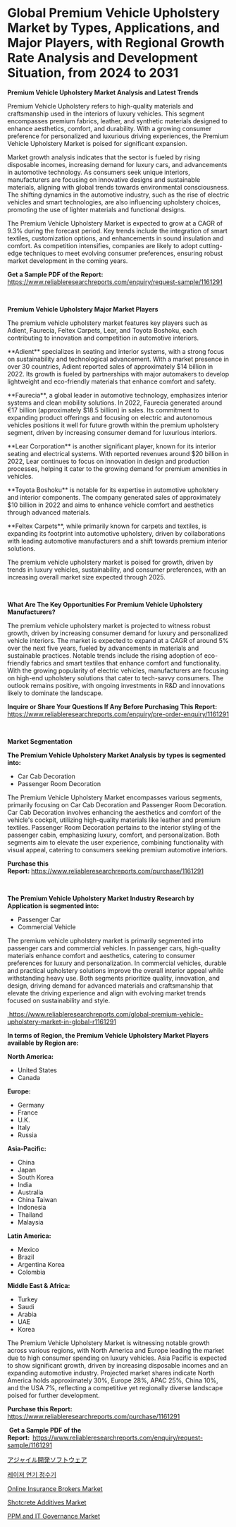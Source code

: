 <p><h1>Global Premium Vehicle Upholstery Market by Types, Applications, and Major Players, with Regional Growth Rate Analysis and Development Situation, from 2024 to 2031</h1></p><p><strong>Premium Vehicle Upholstery Market Analysis and Latest Trends</strong></p>
<p><p>Premium Vehicle Upholstery refers to high-quality materials and craftsmanship used in the interiors of luxury vehicles. This segment encompasses premium fabrics, leather, and synthetic materials designed to enhance aesthetics, comfort, and durability. With a growing consumer preference for personalized and luxurious driving experiences, the Premium Vehicle Upholstery Market is poised for significant expansion.</p><p>Market growth analysis indicates that the sector is fueled by rising disposable incomes, increasing demand for luxury cars, and advancements in automotive technology. As consumers seek unique interiors, manufacturers are focusing on innovative designs and sustainable materials, aligning with global trends towards environmental consciousness. The shifting dynamics in the automotive industry, such as the rise of electric vehicles and smart technologies, are also influencing upholstery choices, promoting the use of lighter materials and functional designs.</p><p>The Premium Vehicle Upholstery Market is expected to grow at a CAGR of 9.3% during the forecast period. Key trends include the integration of smart textiles, customization options, and enhancements in sound insulation and comfort. As competition intensifies, companies are likely to adopt cutting-edge techniques to meet evolving consumer preferences, ensuring robust market development in the coming years.</p></p>
<p><strong>Get a Sample PDF of the Report:&nbsp;</strong> <a href="https://www.reliableresearchreports.com/enquiry/request-sample/1161291">https://www.reliableresearchreports.com/enquiry/request-sample/1161291</a></p>
<p>&nbsp;</p>
<p><strong>Premium Vehicle Upholstery Major Market Players</strong></p>
<p><p>The premium vehicle upholstery market features key players such as Adient, Faurecia, Feltex Carpets, Lear, and Toyota Boshoku, each contributing to innovation and competition in automotive interiors.</p><p>**Adient** specializes in seating and interior systems, with a strong focus on sustainability and technological advancement. With a market presence in over 30 countries, Adient reported sales of approximately $14 billion in 2022. Its growth is fueled by partnerships with major automakers to develop lightweight and eco-friendly materials that enhance comfort and safety.</p><p>**Faurecia**, a global leader in automotive technology, emphasizes interior systems and clean mobility solutions. In 2022, Faurecia generated around €17 billion (approximately $18.5 billion) in sales. Its commitment to expanding product offerings and focusing on electric and autonomous vehicles positions it well for future growth within the premium upholstery segment, driven by increasing consumer demand for luxurious interiors.</p><p>**Lear Corporation** is another significant player, known for its interior seating and electrical systems. With reported revenues around $20 billion in 2022, Lear continues to focus on innovation in design and production processes, helping it cater to the growing demand for premium amenities in vehicles.</p><p>**Toyota Boshoku** is notable for its expertise in automotive upholstery and interior components. The company generated sales of approximately $10 billion in 2022 and aims to enhance vehicle comfort and aesthetics through advanced materials.</p><p>**Feltex Carpets**, while primarily known for carpets and textiles, is expanding its footprint into automotive upholstery, driven by collaborations with leading automotive manufacturers and a shift towards premium interior solutions.</p><p>The premium vehicle upholstery market is poised for growth, driven by trends in luxury vehicles, sustainability, and consumer preferences, with an increasing overall market size expected through 2025.</p></p>
<p>&nbsp;</p>
<p><strong>What Are The Key Opportunities For Premium Vehicle Upholstery Manufacturers?</strong></p>
<p><p>The premium vehicle upholstery market is projected to witness robust growth, driven by increasing consumer demand for luxury and personalized vehicle interiors. The market is expected to expand at a CAGR of around 5% over the next five years, fueled by advancements in materials and sustainable practices. Notable trends include the rising adoption of eco-friendly fabrics and smart textiles that enhance comfort and functionality. With the growing popularity of electric vehicles, manufacturers are focusing on high-end upholstery solutions that cater to tech-savvy consumers. The outlook remains positive, with ongoing investments in R&D and innovations likely to dominate the landscape.</p></p>
<p><strong>Inquire or Share Your Questions If Any Before Purchasing This Report:</strong> <a href="https://www.reliableresearchreports.com/enquiry/pre-order-enquiry/1161291">https://www.reliableresearchreports.com/enquiry/pre-order-enquiry/1161291</a></p>
<p>&nbsp;</p>
<p><strong>Market Segmentation</strong></p>
<p><strong>The Premium Vehicle Upholstery Market Analysis by types is segmented into:</strong></p>
<p><ul><li>Car Cab Decoration</li><li>Passenger Room Decoration</li></ul></p>
<p><p>The Premium Vehicle Upholstery Market encompasses various segments, primarily focusing on Car Cab Decoration and Passenger Room Decoration. Car Cab Decoration involves enhancing the aesthetics and comfort of the vehicle's cockpit, utilizing high-quality materials like leather and premium textiles. Passenger Room Decoration pertains to the interior styling of the passenger cabin, emphasizing luxury, comfort, and personalization. Both segments aim to elevate the user experience, combining functionality with visual appeal, catering to consumers seeking premium automotive interiors.</p></p>
<p><strong>Purchase this Report:&nbsp;</strong><a href="https://www.reliableresearchreports.com/purchase/1161291">https://www.reliableresearchreports.com/purchase/1161291</a></p>
<p>&nbsp;</p>
<p><strong>The Premium Vehicle Upholstery Market Industry Research by Application is segmented into:</strong></p>
<p><ul><li>Passenger Car</li><li>Commercial Vehicle</li></ul></p>
<p><p>The premium vehicle upholstery market is primarily segmented into passenger cars and commercial vehicles. In passenger cars, high-quality materials enhance comfort and aesthetics, catering to consumer preferences for luxury and personalization. In commercial vehicles, durable and practical upholstery solutions improve the overall interior appeal while withstanding heavy use. Both segments prioritize quality, innovation, and design, driving demand for advanced materials and craftsmanship that elevate the driving experience and align with evolving market trends focused on sustainability and style.</p></p>
<p><a href="https://www.reliableresearchreports.com/global-premium-vehicle-upholstery-market-in-global-r1161291">&nbsp;https://www.reliableresearchreports.com/global-premium-vehicle-upholstery-market-in-global-r1161291</a></p>
<p><strong>In terms of Region, the Premium Vehicle Upholstery Market Players available by Region are:</strong></p>
<p>
    <p> <strong> North America: </strong>
        <ul>
            <li>United States</li>
            <li>Canada</li>
        </ul>
        </p> 
    <p> <strong> Europe: </strong>
        <ul>
            <li>Germany</li>
            <li>France</li>
            <li>U.K.</li>
            <li>Italy</li>
            <li>Russia</li>
        </ul>
        </p> 
    <p> <strong> Asia-Pacific: </strong>
        <ul>
            <li>China</li>
            <li>Japan</li>
            <li>South Korea</li>
            <li>India</li>
            <li>Australia</li>
            <li>China Taiwan</li>
            <li>Indonesia</li>
            <li>Thailand</li>
            <li>Malaysia</li>
        </ul>
        </p> 
    <p> <strong> Latin America: </strong>
        <ul>
            <li>Mexico</li>
            <li>Brazil</li>
            <li>Argentina Korea</li>
            <li>Colombia</li>
        </ul>
        </p> 
    <p> <strong> Middle East & Africa: </strong>
        <ul>
            <li>Turkey</li>
            <li>Saudi</li>
            <li>Arabia</li>
            <li>UAE</li>
            <li>Korea</li>
        </ul>
    </p>
    </p>
<p><p>The Premium Vehicle Upholstery Market is witnessing notable growth across various regions, with North America and Europe leading the market due to high consumer spending on luxury vehicles. Asia Pacific is expected to show significant growth, driven by increasing disposable incomes and an expanding automotive industry. Projected market shares indicate North America holds approximately 30%, Europe 28%, APAC 25%, China 10%, and the USA 7%, reflecting a competitive yet regionally diverse landscape poised for further development.</p></p>
<p><strong>Purchase this Report: </strong><a href="https://www.reliableresearchreports.com/purchase/1161291">https://www.reliableresearchreports.com/purchase/1161291</a></p>
<p>&nbsp;<strong>Get a Sample PDF of the Report:&nbsp;&nbsp;</strong><a href="https://www.reliableresearchreports.com/enquiry/request-sample/1161291">https://www.reliableresearchreports.com/enquiry/request-sample/1161291</a></p>
<p><strong></strong></p>
<p><p><a href="https://medium.com/@gusstroentereyetus3555/agile-development-software-market-%E3%81%AF-%E3%82%B3%E3%82%B9%E3%83%88%E7%AE%A1%E7%90%86%E3%81%A8%E5%8A%B9%E7%8E%87%E5%90%91%E4%B8%8A%E3%82%92%E5%84%AA%E5%85%88%E3%81%97%E3%81%BE%E3%81%99-%E3%81%95%E3%82%89%E3%81%AB-%E5%A0%B1%E5%91%8A%E6%9B%B8%E3%81%AF%E5%B8%82%E5%A0%B4%E3%81%AE%E9%9C%80%E8%A6%81%E9%9D%A2%E3%81%A8%E4%BE%9B%E7%B5%A6%E9%9D%A2%E3%81%AE%E4%B8%A1%E6%96%B9%E3%82%92%E3%82%AB%E3%83%90%E3%83%BC%E3%81%97%E3%81%A6%E3%81%84%E3%81%BE%E3%81%99-agile-51fc8ecf2816">アジャイル開発ソフトウェア</a></p><p><a href="https://medium.com/@vikkipearcephotography/%EB%A0%88%EC%9D%B4%EC%A0%80-%EC%97%B0%EA%B8%B0-%EC%A0%95%ED%99%94%EA%B8%B0%EC%97%90-%EB%8C%80%ED%95%9C-%EA%B8%80%EB%A1%9C%EB%B2%8C-%EC%8B%9C%EA%B0%81-%EC%8B%9C%EC%9E%A5-%EB%8F%99%ED%96%A5-%EB%8F%84%EC%A0%84-%EA%B3%BC%EC%A0%9C-%EB%B0%8F-%EC%98%88%EC%B8%A1-2024-2031-d5216b9120d9">레이저 연기 정수기</a></p><p><a href="https://www.linkedin.com/pulse/online-insurance-brokers-market-trends-detailed-study-its-segmentation-gomhf?trackingId=m0%2BuhucnRkiVzT01db0eKg%3D%3D">Online Insurance Brokers Market</a></p><p><a href="https://issuu.com/reportprime-2/docs/shotcrete-additives-market-size-203_c4c8580b7200e9">Shotcrete Additives Market</a></p><p><a href="https://github.com/MarlinNader2023/Market-Research-Report-List-1/blob/main/ppm-and-it-governance-market.md">PPM and IT Governance Market</a></p></p>